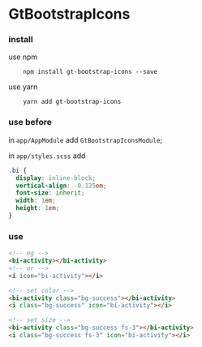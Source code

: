 # GtBootstrapIcons

### install

use npm

```
    npm install gt-bootstrap-icons --save
```

use yarn

```
    yarn add gt-bootstrap-icons
```

### use before

in `app/AppModule` add `GtBootstrapIconsModule`;

in `app/styles.scss` add

```css
.bi {
  display: inline-block;
  vertical-align: -0.125em;
  font-size: inherit;
  width: 1em;
  height: 1em;
}
```

### use

```html
<!-- eg -->
<bi-activity></bi-activity>
<!-- or -->
<i icon="bi-activity"></i>

<!-- set color -->
<bi-activity class="bg-success"></bi-activity>
<i class="bg-success" icon="bi-activity"></i>

<!-- set size -->
<bi-activity class="bg-success fs-3"></bi-activity>
<i class="bg-success fs-3" icon="bi-activity"></i>
```
